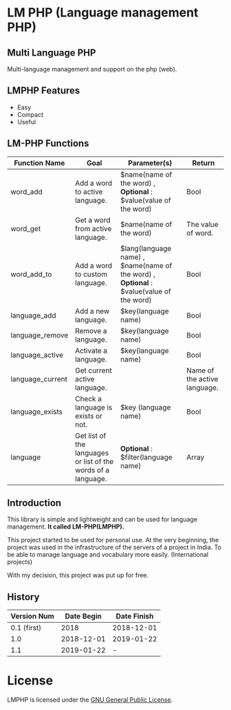 # LM PHP (Language management PHP)

## Multi Language PHP

Multi-language management and support on the php (web).

## LMPHP Features 

- Easy
- Compact
- Useful

## LM-PHP Functions

| Function Name  | Goal | Parameter(s) | Return |
| ------------- | ------------- | ------------- | ------------- |
| word_add  	| Add a word to active language. | $name(name of the word) , __Optional__ : $value(value of the word) | Bool |
| word_get  |  Get a word from active language. | $name(name of the word) | The value of word. |
|  word_add_to | Add a word to custom language. | $lang(language name) , $name(name of the word) , __Optional__ : $value(value of the word) | Bool |
|  language_add | Add a new language. | $key(language name) | Bool |
|  language_remove | Remove a language. | $key(language name) | Bool |
| language_active  |  Activate a language. |  $key(language name) | Bool |
| language_current  | Get current active language. |  | Name of the active language. |
| language_exists  | Check a language is exists or not.  | $key (language name)  | Bool |
| language  |  Get list of the languages or list of the words of a language. | __Optional__ : $filter(language name)  | Array |

## Introduction

This library is simple and lightweight and can be used for language management.
**It called LM-PHP(LMPHP).**

This project started to be used for personal use.
At the very beginning, the project was used in the infrastructure of the servers of a project in India.
To be able to manage language and vocabulary more easily. (International projects)

With my decision, this project was put up for free.

## History

| Version Num | Date Begin | Date Finish |
| ----------- | ---------- | ----------- |
| 0.1 (first) | 2018 | 2018-12-01 |
| 1.0 | 2018-12-01 | 2019-01-22 |
| 1.1 | 2019-01-22 | - |

# License

LMPHP is licensed under the [GNU General Public License](https://github.com/BaseMax/LMPHP/blob/master/LICENSE).
